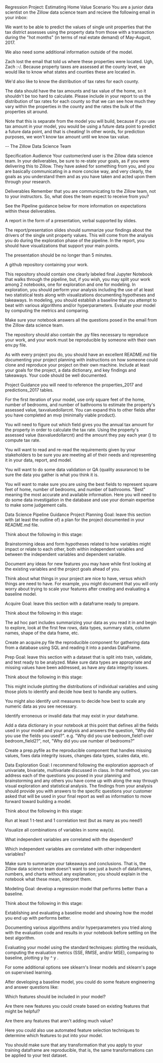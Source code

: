 Regression Project: Estimating Home Value
Scenario
You are a junior data scientist on the Zillow data science team and recieve the following email in your inbox:

We want to be able to predict the values of single unit properties that the tax district assesses using the property data from those with a transaction during the "hot months" (in terms of real estate demand) of May-August, 2017.

We also need some additional information outside of the model.

Zach lost the email that told us where these properties were located. Ugh, Zach :-/. Because property taxes are assessed at the county level, we would like to know what states and counties these are located in.

We'd also like to know the distribution of tax rates for each county.

The data should have the tax amounts and tax value of the home, so it shouldn't be too hard to calculate. Please include in your report to us the distribution of tax rates for each county so that we can see how much they vary within the properties in the county and the rates the bulk of the properties sit around.

Note that this is separate from the model you will build, because if you use tax amount in your model, you would be using a future data point to predict a future data point, and that is cheating! In other words, for prediction purposes, we won't know tax amount until we know tax value.

-- The Zillow Data Science Team

Specification
Audience
Your customer/end user is the Zillow data science team. In your deliverables, be sure to re-state your goals, as if you were delivering this to Zillow. They have asked for something from you, and you are basically communicating in a more concise way, and very clearly, the goals as you understand them and as you have taken and acted upon them through your research.

Deliverables
Remember that you are communicating to the Zillow team, not to your instructors. So, what does the team expect to receive from you?

See the Pipeline guidance below for more information on expectations within these deliverables.

A report in the form of a presentation, verbal supported by slides.

The report/presentation slides should summarize your findings about the drivers of the single unit property values. This will come from the analysis you do during the exploration phase of the pipeline. In the report, you should have visualizations that support your main points.

The presentation should be no longer than 5 minutes.

A github repository containing your work.

This repository should contain one clearly labeled final Jupyter Notebook that walks through the pipeline, but, if you wish, you may split your work among 2 notebooks, one for exploration and one for modeling. In exploration, you should perform your analysis including the use of at least two statistical tests along with visualizations documenting hypotheses and takeaways. In modeling, you should establish a baseline that you attempt to beat with various algorithms and/or hyperparameters. Evaluate your model by computing the metrics and comparing.

Make sure your notebook answers all the questions posed in the email from the Zillow data science team.

The repository should also contain the .py files necessary to reproduce your work, and your work must be reproducible by someone with their own env.py file.

As with every project you do, you should have an excellent README.md file documenting your project planning with instructions on how someone could clone and reproduce your project on their own machine. Include at least your goals for the project, a data dictionary, and key findings and takeaways. Your code should be well documented.

Project Guidance
you will need to reference the properties_2017 and predictions_2017 tables.

For the first iteration of your model, use only square feet of the home, number of bedrooms, and number of bathrooms to estimate the property's assessed value, taxvaluedollarcnt. You can expand this to other fields after you have completed an mvp (minimally viable product).

You will need to figure out which field gives you the annual tax amount for the property in order to calculate the tax rate. Using the property's assessed value (taxvaluedollarcnt) and the amount they pay each year (<field name>) to compute tax rate.

You will want to read and re-read the requirements given by your stakeholders to be sure you are meeting all of their needs and representing it in your data, report, and model.

You will want to do some data validation or QA (quality assurance) to be sure the data you gather is what you think it is.

You will want to make sure you are using the best fields to represent square feet of home, number of bedrooms, and number of bathrooms. "Best" meaning the most accurate and available information. Here you will need to do some data investigation in the database and use your domain expertise to make some judgement calls.

Data Science Pipeline Guidance
Project Planning
Goal: leave this section with (at least the outline of) a plan for the project documented in your README.md file.

Think about the following in this stage:

Brainstorming ideas and form hypotheses related to how variables might impact or relate to each other, both within independent variables and between the independent variables and dependent variable.

Document any ideas for new features you may have while first looking at the existing variables and the project goals ahead of you.

Think about what things in your project are nice to have, versus which things are need to have. For example, you might document that you will only worry about trying to scale your features after creating and evaluating a baseline model.

Acquire
Goal: leave this section with a dataframe ready to prepare.

Think about the following in this stage:

The ad hoc part includes summarizing your data as you read it in and begin to explore, look at the first few rows, data types, summary stats, column names, shape of the data frame, etc.

Create an acquire.py file the reproducible component for gathering data from a database using SQL and reading it into a pandas DataFrame.

Prep
Goal: leave this section with a dataset that is split into train, validate, and test ready to be analyzed. Make sure data types are appropriate and missing values have been addressed, as have any data integrity issues.

Think about the following in this stage:

This might include plotting the distributions of individual variables and using those plots to identify and decide how best to handle any outliers.

You might also identify unit measures to decide how best to scale any numeric data as you see necessary.

Identify erroneous or invalid data that may exist in your dataframe.

Add a data dictionary in your notebook at this point that defines all the fields used in your model and your analysis and answers the question, "Why did you use the fields you used?". e.g. "Why did you use bedroom_field1 over bedroom_field2?", not, "Why did you use number of bedrooms?"

Create a prep.pyfile as the reproducible component that handles missing values, fixes data integrity issues, changes data types, scales data, etc.

Data Exploration
Goal: I recommend following the exploration approach of univariate, bivariate, multivariate discussed in class. In that method, you can address each of the questions you posed in your planning and brainstorming and any others you have come up with along the way through visual exploration and statistical analysis. The findings from your analysis should provide you with answers to the specific questions your customer asked that will be used in your final report as well as information to move forward toward building a model.

Think about the following in this stage:

Run at least 1 t-test and 1 correlation test (but as many as you need!)

Visualize all combinations of variables in some way(s).

What independent variables are correlated with the dependent?

Which independent variables are correlated with other independent variables?

Make sure to summarize your takeaways and conclusions. That is, the Zillow data science team doesn't want to see just a bunch of dataframes, numbers, and charts without any explanation; you should explain in the notebook what these mean, interpret them.

Modeling
Goal: develop a regression model that performs better than a baseline.

Think about the following in this stage:

Extablishing and evaluating a baseline model and showing how the model you end up with performs better.

Documenting various algorithms and/or hyperparameters you tried along with the evaluation code and results in your notebook before settling on the best algorithm.

Evaluating your model using the standard techniques: plotting the residuals, computing the evaluation metrics (SSE, RMSE, and/or MSE), comparing to baseline, plotting 
y
 by 
^
y
.

For some additional options see sklearn's linear models and sklearn's page on supervised learning.

After developing a baseline model, you could do some feature engineering and answer questions like:

Which features should be included in your model?

Are there new features you could create based on existing features that might be helpful?

Are there any features that aren't adding much value?

Here you could also use automated feature selection techniques to determine which features to put into your model.

You should make sure that any transformation that you apply to your training dataframe are reproducible, that is, the same transformations can be applied to your test dataset.